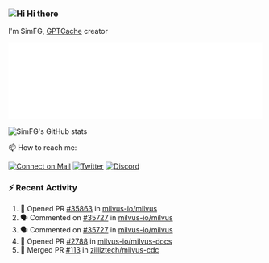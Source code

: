 ### <img src='https://qpluspicture.oss-cn-beijing.aliyuncs.com/6LjjQA/Hi.gif' alt='Hi' width="24"/> Hi there

I'm SimFG, [GPTCache](https://github.com/zilliztech/GPTCache) creator

![Metrics 👋](/metrics.plugin.followup.user.svg)

![SimFG's GitHub stats](https://github-readme-stats.vercel.app/api?username=SimFG&show_icons=true&theme=radical&count_private=true)

📫 How to reach me:

[![Connect on Mail](https://img.shields.io/badge/Ask%20me-anything-1abc9c.svg)](mailto:1142838399@qq.com)
[![Twitter](https://img.shields.io/twitter/follow/FogSim?style=social)](https://twitter.com/FogSim)
[![Discord](https://img.shields.io/discord/1092648432495251507?label=Discord&logo=discord)](https://discord.gg/Q8C6WEjSWV)

### :zap: Recent Activity

<!--START_SECTION:activity-->
1. 💪 Opened PR [#35863](https://github.com/milvus-io/milvus/pull/35863) in [milvus-io/milvus](https://github.com/milvus-io/milvus)
2. 🗣 Commented on [#35727](https://github.com/milvus-io/milvus/issues/35727) in [milvus-io/milvus](https://github.com/milvus-io/milvus)
3. 🗣 Commented on [#35727](https://github.com/milvus-io/milvus/issues/35727) in [milvus-io/milvus](https://github.com/milvus-io/milvus)
4. 💪 Opened PR [#2788](https://github.com/milvus-io/milvus-docs/pull/2788) in [milvus-io/milvus-docs](https://github.com/milvus-io/milvus-docs)
5. 🎉 Merged PR [#113](https://github.com/zilliztech/milvus-cdc/pull/113) in [zilliztech/milvus-cdc](https://github.com/zilliztech/milvus-cdc)
<!--END_SECTION:activity-->

